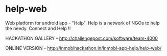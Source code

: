 help-web
========

Web platform for android app - "Help". Help is a network of NGOs to help the needy. Connect and Help !!

HACKATHON GALLERY - http://challengepost.com/software/team-4000

ONLINE VERSION - http://inmobihackathon.in/inmobi-app-help/help-web/
